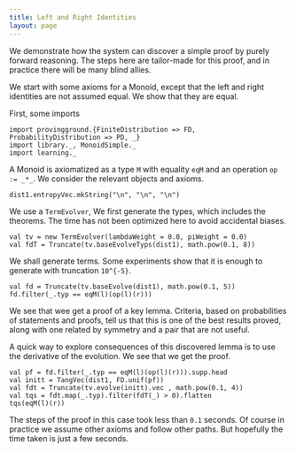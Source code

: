 ```yaml
---
title: Left and Right Identities
layout: page
---
```


We demonstrate how the system can discover a simple proof by purely forward reasoning. The steps here are tailor-made for this proof,
and in practice there will be many blind allies.

We start with some axioms for a Monoid, except that the left and right identities are not assumed equal. We show that they are equal.

First, some imports

```tut
import provingground.{FiniteDistribution => FD, ProbabilityDistribution => PD, _}
import library._, MonoidSimple._
import learning._
```

A Monoid is axiomatized as a type `M` with equality `eqM` and an operation `op := _*_`. We consider the relevant objects and axioms.

```tut
dist1.entropyVec.mkString("\n", "\n", "\n")
```

We use a `TermEvolver`, We first generate the types, which includes the theorems.
The time has not been optimized here to avoid accidental biases.
```tut
val tv = new TermEvolver(lambdaWeight = 0.0, piWeight = 0.0)
val fdT = Truncate(tv.baseEvolveTyps(dist1), math.pow(0.1, 8))
```

We shall generate terms. Some experiments show that it is enough to generate with truncation `10^{-5}`.
```tut
val fd = Truncate(tv.baseEvolve(dist1), math.pow(0.1, 5))
fd.filter(_.typ == eqM(l)(op(l)(r)))
```
We see that wee get a proof of a key lemma. Criteria, based on probabilities of statements and proofs,
tell us that this is one of the best results proved, along with one related by symmetry and a pair that are not useful.

A quick way to explore consequences of this discovered lemma is to use the derivative of the evolution.
We see that we get the proof.
```tut
val pf = fd.filter(_.typ == eqM(l)(op(l)(r))).supp.head
val initt = TangVec(dist1, FD.unif(pf))
val fdt = Truncate(tv.evolve(initt).vec , math.pow(0.1, 4))
val tqs = fdt.map(_.typ).filter(fdT(_) > 0).flatten
tqs(eqM(l)(r))
```

The steps of the proof in this case took less than `0.1` seconds. Of course in practice we assume other axioms and follow other paths.
But hopefully the time taken is just a few seconds.
